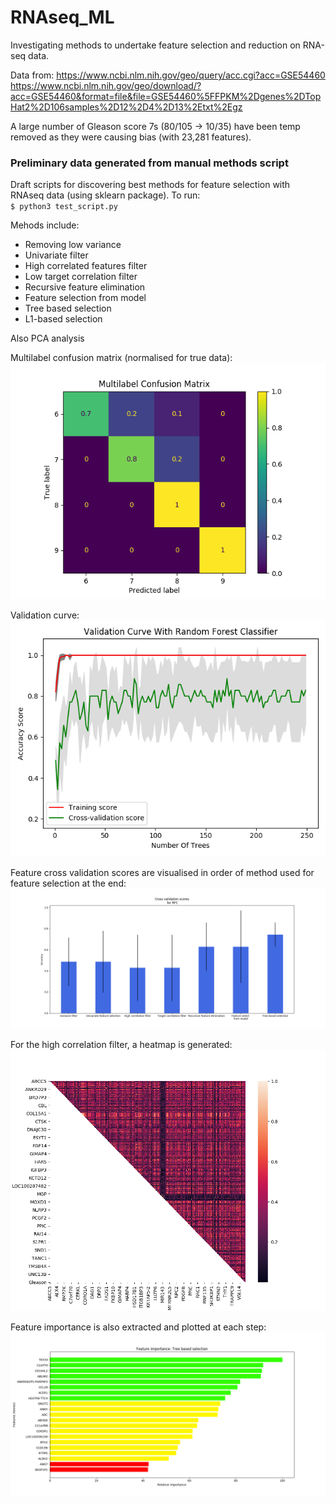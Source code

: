 # RNAseq_ML

Investigating methods to undertake feature selection and reduction on RNA-seq data.  

Data from: 
https://www.ncbi.nlm.nih.gov/geo/query/acc.cgi?acc=GSE54460
https://www.ncbi.nlm.nih.gov/geo/download/?acc=GSE54460&format=file&file=GSE54460%5FFPKM%2Dgenes%2DTopHat2%2D106samples%2D12%2D4%2D13%2Etxt%2Egz


A large number of Gleason score 7s (80/105 -> 10/35) have been temp removed as they were causing bias (with 23,281 features). 

### Preliminary data generated from manual methods script

Draft scripts for discovering best methods for feature selection with RNAseq data (using sklearn package). 
To run:  
`$ python3 test_script.py`

Mehods include:
* Removing low variance
* Univariate filter
* High correlated features filter
* Low target correlation filter
* Recursive feature elimination
* Feature selection from model
* Tree based selection
* L1-based selection

Also PCA analysis


Multilabel confusion matrix (normalised for true data):  
![MlCM](/example_figs/multilabel_confusion_matrix_unbias.png)

Validation curve:  
![validation curve example](/example_figs/validation_curve_example_unbias.png)

Feature cross validation scores are visualised in order of method used for feature selection at the end:
![cross validation scores example](/example_figs/cross_val_graph_progress_through_methods.png)

For the high correlation filter, a heatmap is generated:
![heatplot example](/example_figs/correlation_matrix_example.png)

Feature importance is also extracted and plotted at each step:
![relative feature importance example](/example_figs/feature_importance_example.png)
